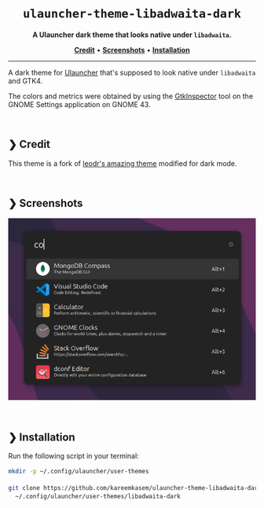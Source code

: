 <h1 align="center">
  <code>ulauncher-theme-libadwaita-dark</code>
</h1>

<p align="center">
    <strong>A Ulauncher dark theme that looks native under <code>libadwaita</code>.</strong>
</p>

<p align="center">
    <a href="#-credit"><b>Credit</b></a>  
    <span>  •  </span>
    <a href="#-screenshots"><b>Screenshots</b></a>
    <span>  •  </span>
    <a href="#-installation"><b>Installation</b></a>
</p>

---

A dark theme for [Ulauncher](https://ulauncher.io/) that's supposed to look native
under `libadwaita` and GTK4.

The colors and metrics were obtained by using the
[GtkInspector](https://wiki.gnome.org/Projects/GTK/Inspector) tool on the GNOME
Settings application on GNOME 43.

<br>

## ❯ Credit
This theme is a fork of [leodr's amazing theme](https://github.com/leodr/ulauncher-theme-libadwaita) modified for dark mode.

<br>

## ❯ Screenshots

![Screenshot of ulauncher-theme-libadwaita-dark](./screenshot.png)

<br>

## ❯ Installation

Run the following script in your terminal:

```bash
mkdir -p ~/.config/ulauncher/user-themes

git clone https://github.com/kareemkasem/ulauncher-theme-libadwaita-dark \
  ~/.config/ulauncher/user-themes/libadwaita-dark
```
